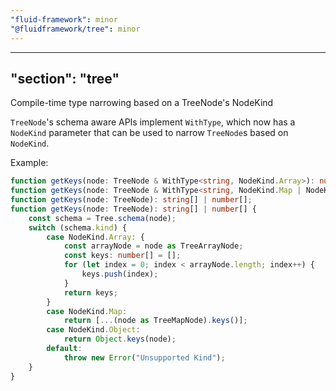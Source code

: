```yaml
---
"fluid-framework": minor
"@fluidframework/tree": minor
---
```

---
"section": "tree"
---
Compile-time type narrowing based on a TreeNode's NodeKind

`TreeNode`'s schema aware APIs implement `WithType`, which now has a `NodeKind` parameter that can be used to narrow `TreeNode`s based on `NodeKind`.

Example:

```typescript
function getKeys(node: TreeNode & WithType<string, NodeKind.Array>): number[];
function getKeys(node: TreeNode & WithType<string, NodeKind.Map | NodeKind.Object>): string[];
function getKeys(node: TreeNode): string[] | number[];
function getKeys(node: TreeNode): string[] | number[] {
	const schema = Tree.schema(node);
	switch (schema.kind) {
		case NodeKind.Array: {
			const arrayNode = node as TreeArrayNode;
			const keys: number[] = [];
			for (let index = 0; index < arrayNode.length; index++) {
				keys.push(index);
			}
			return keys;
		}
		case NodeKind.Map:
			return [...(node as TreeMapNode).keys()];
		case NodeKind.Object:
			return Object.keys(node);
		default:
			throw new Error("Unsupported Kind");
	}
}
```
